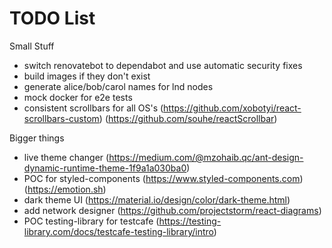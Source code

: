 # TODO List

Small Stuff

- switch renovatebot to dependabot and use automatic security fixes
- build images if they don't exist
- generate alice/bob/carol names for lnd nodes
- mock docker for e2e tests
- consistent scrollbars for all OS's (https://github.com/xobotyi/react-scrollbars-custom) (https://github.com/souhe/reactScrollbar)

Bigger things

- live theme changer (https://medium.com/@mzohaib.qc/ant-design-dynamic-runtime-theme-1f9a1a030ba0)
- POC for styled-components (https://www.styled-components.com) (https://emotion.sh)
- dark theme UI (https://material.io/design/color/dark-theme.html)
- add network designer (https://github.com/projectstorm/react-diagrams)
- POC testing-library for testcafe (https://testing-library.com/docs/testcafe-testing-library/intro)
